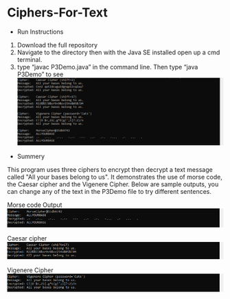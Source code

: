 # Ciphers-For-Text


*  Run Instructions
1. Download the full repository 
2. Navigate to the directory then with the Java SE installed open up a cmd terminal.
3. type “javac P3Demo.java” in the command line. Then type “java P3Demo” to see
![GitHub Logo]( https://github.com/Caleb-Clausen/Ciphers-For-Text/blob/master/Ciphers/ReadMeImages/OutPutText.png)


* Summery

This program uses three ciphers to encrypt then decrypt a text message called "All your bases belong to us". It demonstrates the use of morse code, the Caesar cipher and the Vigenere Cipher. Below are sample outputs, you can change any of the text in the P3Demo file to try different sentences.

Morse code Output
 ![GitHub Logo]( https://github.com/Caleb-Clausen/Ciphers-For-Text/blob/master/Ciphers/ReadMeImages/Morse.png)

Caesar cipher
 ![GitHub Logo]( https://github.com/Caleb-Clausen/Ciphers-For-Text/blob/master/Ciphers/ReadMeImages/Ceaser%20shift%2017.png)

Vigenere Cipher
 ![GitHub Logo]( https://github.com/Caleb-Clausen/Ciphers-For-Text/blob/master/Ciphers/ReadMeImages/Vigenere.png)

